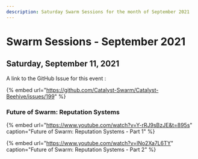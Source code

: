 ```yaml
---
description: Saturday Swarm Sessions for the month of September 2021
---
```


# Swarm Sessions - September 2021

## Saturday, September 11, 2021

A link to the GitHub Issue for this event :

{% embed url="https://github.com/Catalyst-Swarm/Catalyst-Beehive/issues/199" %}

### Future of Swarm: Reputation Systems

{% embed url="https://www.youtube.com/watch?v=Y-rRJ9sBzJE&t=895s" caption="Future of Swarm: Reputation Systems - Part 1" %}

{% embed url="https://www.youtube.com/watch?v=lNo2Xa7L6TY" caption="Future of Swarm: Reputation Systems - Part 2" %}







#### 

